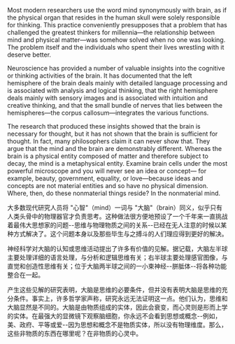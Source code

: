 Most modern researchers use the word mind synonymously with brain, as if the physical organ that resides in the human skull were solely responsible for thinking. This practice conveniently presupposes that a problem that has challenged the greatest thinkers for millennia—the relationship between mind and physical matter—was somehow solved when no one was looking. The problem itself and the individuals who spent their lives wrestling with it deserve better.

Neuroscience has provided a number of valuable insights into the cognitive or thinking activities of the brain. It has documented that the  left hemisphere of the brain deals mainly with detailed language processing and is associated with analysis and logical thinking, that the right hemisphere deals mainly with sensory images and is associated with intuition and creative thinking, and that the small bundle of nerves that lies between the hemispheres—the corpus callosum—integrates the various functions.

The research that produced these insights showed that the brain is  necessary for thought, but it has not shown that the brain is sufficient for thought. In fact, many philosophers claim it can never show that. They  argue that the mind and the brain are demonstrably different. Whereas the brain is a physical entity composed of matter and therefore subject to decay, the mind is a metaphysical entity. Examine brain cells under the most powerful microscope and you will never see an idea or concept— for example, beauty, government, equality, or love—because ideas and concepts are not material entities and so have no physical dimension. Where, then, do these nonmaterial things reside? In the nonmaterial mind.

大多数现代研究人员将 "心智"（mind）一词与 "大脑"（brain）同义，似乎只有人类头骨中的物理器官才负责思考。这种做法很方便地预设了一个千年来一直挑战着最伟大思想家的问题--思维与物理物质之间的关系--已经在无人注意的时候以某种方式解决了。这个问题本身以及那些毕生与之搏斗的人们理应得到更好的解决。

神经科学对大脑的认知或思维活动提出了许多有价值的见解。据记载，大脑左半球主要处理详细的语言处理，与分析和逻辑思维有关；右半球主要处理感官图像，与直觉和创造性思维有关；位于大脑两半球之间的一小束神经--胼胝体--将各种功能整合在一起。

产生这些见解的研究表明，大脑是思维的必要条件，但并没有表明大脑是思维的充分条件。事实上，许多哲学家声称，研究永远无法证明这一点。他们认为，思维和大脑显然是不同的。大脑是由物质组成的实体，因此会衰变，而心灵则是形而上学的实体。在最强大的显微镜下观察脑细胞，你永远不会看到思想或概念--例如，美、政府、平等或爱--因为思想和概念不是物质实体，所以没有物理维度。那么，这些非物质的东西在哪里呢？在非物质的心灵中。